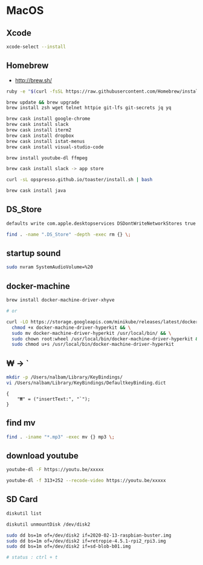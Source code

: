 # MacOS

## Xcode

```bash
xcode-select --install
```

## Homebrew

* <http://brew.sh/>

```bash
ruby -e "$(curl -fsSL https://raw.githubusercontent.com/Homebrew/install/master/install)"

brew update && brew upgrade
brew install zsh wget telnet httpie git-lfs git-secrets jq yq

brew cask install google-chrome
brew cask install slack
brew cask install iterm2
brew cask install dropbox
brew cask install istat-menus
brew cask install visual-studio-code

brew install youtube-dl ffmpeg

brew cask install slack -> app store

curl -sL opspresso.github.io/toaster/install.sh | bash

brew cask install java
```

## DS_Store

```bash
defaults write com.apple.desktopservices DSDontWriteNetworkStores true

find . -name ".DS_Store" -depth -exec rm {} \;
```

## startup sound

```bash
sudo nvram SystemAudioVolume=%20
```

## docker-machine

```bash
brew install docker-machine-driver-xhyve

# or

curl -LO https://storage.googleapis.com/minikube/releases/latest/docker-machine-driver-hyperkit && \
  chmod +x docker-machine-driver-hyperkit && \
  sudo mv docker-machine-driver-hyperkit /usr/local/bin/ && \
  sudo chown root:wheel /usr/local/bin/docker-machine-driver-hyperkit && \
  sudo chmod u+s /usr/local/bin/docker-machine-driver-hyperkit
```

## ₩ -> `

```bash
mkdir -p /Users/nalbam/Library/KeyBindings/
vi /Users/nalbam/Library/KeyBindings/DefaultkeyBinding.dict
```

```dict
{
    "₩" = ("insertText:", "`");
}
```

## find mv

```bash
find . -iname "*.mp3" -exec mv {} mp3 \;
```

## download youtube

```bash
youtube-dl -F https://youtu.be/xxxxx

youtube-dl -f 313+252 --recode-video https://youtu.be/xxxxx
```

## SD Card

```bash
diskutil list

diskutil unmountDisk /dev/disk2

sudo dd bs=1m of=/dev/disk2 if=2020-02-13-raspbian-buster.img
sudo dd bs=1m of=/dev/disk2 if=retropie-4.5.1-rpi2_rpi3.img
sudo dd bs=1m of=/dev/disk2 if=sd-blob-b01.img

# status : ctrl + t
```
